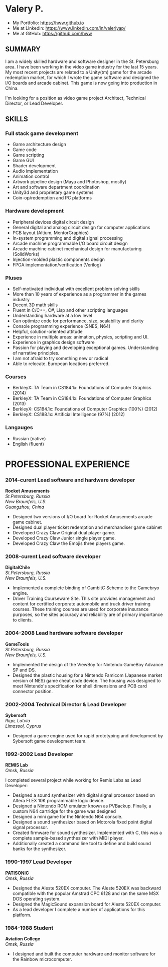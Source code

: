 # Valery P.

- My Portfolio: https://hww.github.io
- Me at Linkedin: https://www.linkedin.com/in/valeriyap/
- Me at GitHub: https://github.com/hww

## SUMMARY

I am a widely skilled hardware and software designer in the St. Petersburg area. I have been working in the video game industry for the last 15 years. My most recent projects are related to a Unity(tm) game for the arcade redemption market, for which I wrote the game software and designed the I/O boards and arcade cabinet. This game is now going into production in China.

I'm looking for a position as video game project Architect, Technical Director, or Lead Developer.

## SKILLS

### Full stack game development

- Game architecture design
- Game code
- Game scripting 
- Game GUI
- Shader development
- Audio implementation
- Animation control
- Artwork pipeline design (Maya and Photoshop, mostly)
- Art and software department coordination
- Unity3d and proprietary game systems
- Coin-op/redemption and PC platforms

### Hardware development

- Peripheral devices digital circuit design
- General digital and analog circuit design for computer applications
- PCB layout (Altium, MentorGraphics)
- In-system programming and digital signal processing
- Arcade machine programmable I/O board circuit design
- Arcade machine cabinet mechanical design for manufacturing (SolidWorks)
- Injection-molded plastic components design
- FPGA implementation/verification (Verilog)

### Pluses

- Self-motivated individual with excellent problem solving skills
- More than 10 years of experience as a programmer in the games industry 
- Decent 3D math skills
- Fluent in C/C++, C#, Lisp and other scripting languages
- Understanding hardware at a low level
- Can optimize code for performance, size, scalability and clarity
- Console programming experience (SNES, N64)
- Helpful, solution-oriented attitude
- Experience in multiple areas: animation, physics, scripting and UI.
- Experience in graphics design software 
- Passion for playing and developing exceptional games. Understanding of narrative principles.
- I am not afraid to try something new or radical
- Able to relocate. European locations preferred.

### Courses

- BerkleyX: TA Team in CS184.1x: Foundations of Computer Graphics (2014)
- BerkleyX: TA Team in CS184.1x: Foundations of Computer Graphics (2013)
- BerkleyX: CS184.1x: Foundations of Computer Graphics (100%) (2012)
- BerkleyX: CS188.1x: Artificial Intelligence (97%) (2012) 

### Langauges

- Russian (native)
- English (fluent)

# PROFESSIONAL EXPERIENCE

### 2014-curent Lead software and hardware developer
**Rocket Amusements**<br/>
_St.Petersburg, Russia_<br/>
_New Braunfels, U.S._<br/>
_Guangzhou, China_

- Designed two versions of I/O board for Rocket Amusements arcade game cabinet. 
- Designed dual player ticket redemption and merchandiser game cabinet
- Developed Crazy Claw Original dual player game.
- Developed Crazy Claw Junior single player game.
- Developed Crazy Claw the Emojis three players game.

### 2008-curent Lead software developer 
**DigitalChile**<br/>
_St.Petersburg, Russia_<br/>
_New Braunfels, U.S._<br/>

- Implemented a complete binding of GambitC Scheme to the Gamebryo engine. 
- Driver Training Courseware Site. This site provides management and content
  for certified corporate automobile and truck driver training courses. These
  training courses are used for corporate insurance purposes, so the sites
  accuracy and reliability are of primary importance to clients.

### 2004-2008 Lead hardware software developer
**GameTools**<br/>
_St.Petersburg, Russia_<br/>
_New Braunfels, U.S._

- Implemented the design of the ViewBoy for Nintendo GameBoy Advance SP and DS. 
- Designed the plastic housing for a Nintendo Famicom (Japanese market version of NES) game cheat code device. The housing was designed to meet Nintendo's specification for shell dimensions and PCB card connector position. 

### 2002-2004 Technical Director & Lead Developer
**Sybersoft**<br/>
_Riga, Latvia_<br/>
_Limassol, Cyprus_

- Designed a game engine used for rapid prototyping and development by Sybersoft game development team. 

### 1992-2002 Lead Developer
**REMIS Lab**<br/>
_Omsk, Russia_

I completed several project while working for Remis Labs as Lead Developer:

- Designed a sound synthesizer with digital signal processor based on Altera FLEX 10K programmable logic device.
- Designed a Nintendo ROM emulator known as PVBackup. Finally, a custom N64 cartridge for the game was designed
- Designed a mini game for the Nintendo N64 console.
- Designed a sound synthesizer based on Motorola fixed point digital signal processor. 
- Created firmware for sound synthesizer. Implemented with C, this was a
  complete sample-based synthesizer with MIDI player.
- Additionally created a command line tool to define and build sound banks for
  the synthesizer.

### 1990-1997 Lead Developer 
**PATISONIC**<br/>
_Omsk, Russia_

- Designed the Aleste 520EX computer. The Aleste 520EX was backward compatible
  with the popular Amstrad CPC 6128 and ran the same MSX DOS operating system.
- Designed the MagicSound expansion board for Aleste 520EX computer.   
- As a lead developer I complete a number of applications for this platform.

### 1984-1988 Student
**Aviation College**<br/>
_Omsk, Russia_

- I designed and built the computer hardware and monitor software for the Rainbow microcomputer.

